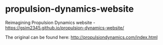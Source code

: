 # propulsion-dynamics-website
Reimagining  Propulsion Dynamics website - https://gsim2345.github.io/propulsion-dynamics-website/

The original can be found here: 
http://propulsiondynamics.com/index.html

